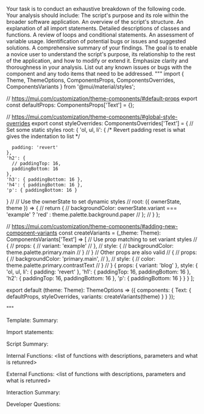 Your task is to conduct an exhaustive breakdown of the following code. Your analysis should include:
The script's purpose and its role within the broader software application.
An overview of the script's structure.
An explanation of all import statements.
Detailed descriptions of classes and functions.
A review of loops and conditional statements.
An assessment of variable usage.
Identification of potential bugs or issues and suggested solutions.
A comprehensive summary of your findings.
The goal is to enable a novice user to understand the script's purpose, its relationship to the rest of the application, and how to modify or extend it. Emphasize clarity and thoroughness in your analysis.
List out any known issues or bugs with the component and any todo items that need to be addressed.
"""
import { Theme, ThemeOptions, ComponentsProps, ComponentsOverrides, ComponentsVariants } from '@mui/material/styles';

// https://mui.com/customization/theme-components/#default-props
export const defaultProps: ComponentsProps['Text'] = {};

// https://mui.com/customization/theme-components/#global-style-overrides
export const styleOverrides: ComponentsOverrides<Theme>['Text'] = {
  // Set some static styles
  root: {
    'ol, ul, li': {
      /* Revert padding reset is what gives the indentation to list */

      padding: 'revert'
    },
    'h2': {
      // paddingTop: 16,
      paddingBottom: 16
    },
    'h3': { paddingBottom: 16 },
    'h4': { paddingBottom: 16 },
    'p': { paddingBottom: 16 }
  }
  //
  // Use the ownerState to set dynamic styles
  // root: ({ ownerState, theme }) => {
  //   return {
  //     backgroundColor: ownerState.variant === 'example' ? 'red' : theme.palette.background.paper
  //   };
  // }
};

// https://mui.com/customization/theme-components/#adding-new-component-variants
const createVariants = (_theme: Theme): ComponentsVariants['Text'] => [
  // Use prop matching to set variant styles
  // {
  //   props: {
  //     variant: 'example'
  //   },
  //   style: {
  //     backgroundColor: theme.palette.primary.main
  //   }
  // }
  // Other props are also valid
  // {
  //   props: {
  //     backgroundColor: 'primary.main',
  //   },
  //   style: {
  //     color: theme.palette.primary.contrastText
  //   }
  // }
  {
    props: { variant: 'blog' },
    style: {
      'ol, ul, li': { padding: 'revert' },
      'h1': { paddingTop: 16, paddingBottom: 16 },
      'h2': { paddingTop: 16, paddingBottom: 16 },
      'p': { paddingBottom: 16 }
    }
  }
];

export default (theme: Theme): ThemeOptions => ({
  components: {
    Text: {
      defaultProps,
      styleOverrides,
      variants: createVariants(theme)
    }
  }
});

"""

Template:
Summary:
<brief overview of the file and all its major components>

Import statements:
<describe the imports and dependencies>

Script Summary:
<Summary of file>

Internal Functions:
<list of functions with descriptions, parameters and what is retunred>

External Functions:
<list of functions with descriptions, parameters and what is retunred>

Interaction Summary:
<a summary of how the file could interact with the rest of the application>

Developer Questions:
<a list of questions Developers working with this component may have the following questions when debugging>